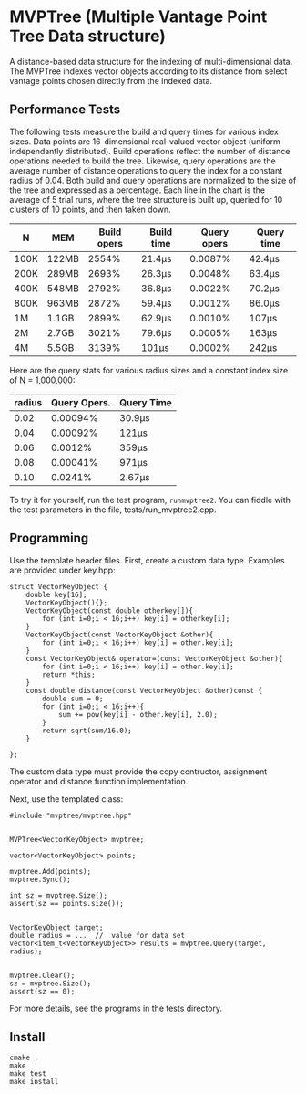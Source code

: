 # MVPTree (Multiple Vantage Point Tree Data structure)

A distance-based data structure for the indexing of multi-dimensional data.
The MVPTree indexes vector objects according to its distance from select vantage points chosen directly from the indexed data.



## Performance Tests

The following tests measure the build and query times for various index sizes.
Data points are 16-dimensional real-valued vector object (uniform independantly distributed).
Build operations reflect the number of distance operations needed to build the tree.
Likewise, query operations are the average number of distance operations to query the index for a constant radius of 0.04.
Both build and query operations are normalized to the size of the tree and expressed as a percentage.
Each line in the chart is the average of 5 trial runs, where the tree structure is built up, queried for 10 clusters
of 10 points, and then taken down.  


|   N   |   MEM   |   Build opers   |   Build time   |   Query opers   |   Query time   |
|-------|---------|-----------------|----------------|-----------------|----------------|
| 100K  |  122MB  |  2554%  |  21.4&mu;s  |  0.0087%  |  42.4&mu;s  |
| 200K  |  289MB  |  2693%  |  26.3&mu;s  |  0.0048%  |  63.4&mu;s  |   
| 400K  |  548MB  |  2792%  |  36.8&mu;s  |  0.0022%  |  70.2&mu;s  |
| 800K  |  963MB  |  2872%  |  59.4&mu;s  |  0.0012%  |  86.0&mu;s  |
|  1M   |  1.1GB  |  2899%  |  62.9&mu;s  |  0.0010%  |  107&mu;s |
|  2M   |  2.7GB  |  3021%  |  79.6&mu;s  |  0.0005%  |  163&mu;s |
|  4M   |  5.5GB  |  3139%  |  101&mu;s   |  0.0002%  |  242&mu;s |



Here are the query stats for various radius sizes and a constant index size of N = 1,000,000:

| radius | Query Opers. | Query Time |
|--------|--------------|------------|
| 0.02 | 0.00094% | 30.9&mu;s |
| 0.04 | 0.00092% | 121&mu;s |
| 0.06 | 0.0012% | 359&mu;s |
| 0.08 | 0.00041% | 971&mu;s |
| 0.10 | 0.0241% | 2.67&mu;s |


To try it for yourself, run the test program, `runmvptree2`.  You can fiddle with the test parameters
in the file, tests/run_mvptree2.cpp.  

## Programming

Use the template header files.
First, create a custom data type. Examples are provided under key.hpp:

```
struct VectorKeyObject {
	double key[16];
	VectorKeyObject(){};
	VectorKeyObject(const double otherkey[]){
		for (int i=0;i < 16;i++) key[i] = otherkey[i];
	}
	VectorKeyObject(const VectorKeyObject &other){
		for (int i=0;i < 16;i++) key[i] = other.key[i];
	}
	const VectorKeyObject& operator=(const VectorKeyObject &other){
		for (int i=0;i < 16;i++) key[i] = other.key[i];
		return *this;
	}
	const double distance(const VectorKeyObject &other)const {
		double sum = 0;
		for (int i=0;i < 16;i++){
			sum += pow(key[i] - other.key[i], 2.0);
		}
		return sqrt(sum/16.0);
	}
	
};
```

The custom data type must provide the copy contructor, assignment operator and distance function implementation.  


Next, use the templated class:

```
#include "mvptree/mvptree.hpp"


MVPTree<VectorKeyObject> mvptree;

vector<VectorKeyObject> points;

mvptree.Add(points);
mvptree.Sync();

int sz = mvptree.Size();
assert(sz == points.size());


VectorKeyObject target;
double radius = ...  //  value for data set 
vector<item_t<VectorKeyObject>> results = mvptree.Query(target, radius);


mvptree.Clear();
sz = mvptree.Size();
assert(sz == 0);

```

For more details, see the programs in the tests directory. 

## Install

```
cmake .
make
make test
make install
```





